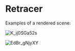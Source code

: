 # Retracer
Examples of a rendered scene:

![K_ij0SGa52s](https://user-images.githubusercontent.com/71132642/134734283-82b6e1d0-b42f-48e2-8066-f68fc23fb152.jpg)

![EdBr_gNjyXY](https://user-images.githubusercontent.com/71132642/134734287-e4956a94-0642-40d2-a368-6885d8e38acd.jpg)
